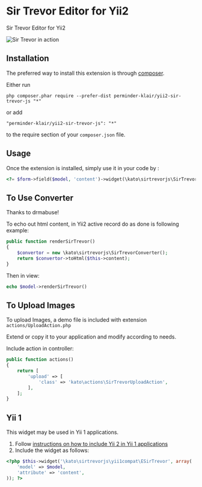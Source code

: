 Sir Trevor Editor for Yii2
==========================
Sir Trevor Editor for Yii2

![Sir Trevor in action](https://raw.github.com/madebymany/sir-trevor-js/master/examples/sir-trevor.gif)

Installation
------------

The preferred way to install this extension is through [composer](http://getcomposer.org/download/).

Either run

```
php composer.phar require --prefer-dist perminder-klair/yii2-sir-trevor-js "*"
```

or add

```
"perminder-klair/yii2-sir-trevor-js": "*"
```

to the require section of your `composer.json` file.


Usage
-----

Once the extension is installed, simply use it in your code by  :

```php
<?= $form->field($model, 'content')->widget(\kato\sirtrevorjs\SirTrevor::classname()); ?>
```

To Use Converter
----------------
Thanks to drmabuse!

To echo out html content, in Yii2 active record do as done is following example:

```php
public function renderSirTrevor()
{
    $convertor = new \kato\sirtrevorjs\SirTrevorConverter();
    return $convertor->toHtml($this->content);
}
```

Then in view: 
```php 
echo $model->renderSirTrevor() 
```

To Upload Images
----------------

To upload Images, a demo file is included with extension `actions/UploadAction.php`

Extend or copy it to your application and modify according to needs.

Include action in controller: 

```php
public function actions()
{
    return [
        'upload' => [
            'class' => 'kato\actions\SirTrevorUploadAction',
        ],
    ];
}

```

## Yii 1

This widget may be used in Yii 1 applications.

1. Follow [instructions on how to include Yii 2 in Yii 1 applications](http://www.yiiframework.com/doc-2.0/guide-tutorial-yii-integration.html#using-yii-2-with-yii-1)
2. Include the widget as follows:

```php
<?php $this->widget('\kato\sirtrevorjs\yii1compat\ESirTrevor', array(
    'model' => $model,
    'attribute' => 'content',
)); ?>
```
